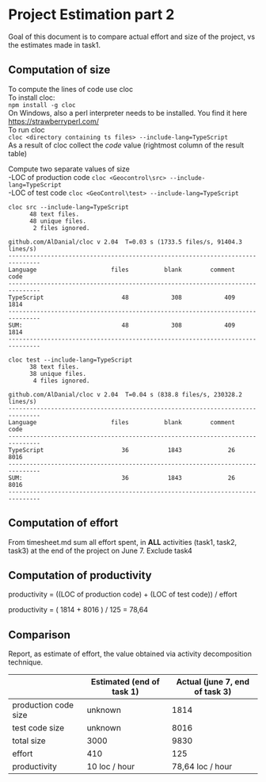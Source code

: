 # Project Estimation part 2
Goal of this document is to compare actual effort and size of the project, vs the estimates made in task1.

## Computation of size

To compute the lines of code use cloc    
To install cloc:  
      `npm install -g cloc`   
On Windows, also a perl interpreter needs to be installed. You find it here https://strawberryperl.com/  
To run cloc  
      `cloc <directory containing ts files> --include-lang=TypeScript`  
As a result of cloc collect the *code* value (rightmost column of the result table)  
        

Compute two separate values of size  
-LOC of production code     `cloc <Geocontrol\src> --include-lang=TypeScript`  
-LOC of test code      `cloc <GeoControl\test> --include-lang=TypeScript`

```
cloc src --include-lang=TypeScript
      48 text files.
      48 unique files.                              
       2 files ignored.

github.com/AlDanial/cloc v 2.04  T=0.03 s (1733.5 files/s, 91404.3 lines/s)
-------------------------------------------------------------------------------
Language                     files          blank        comment           code
-------------------------------------------------------------------------------
TypeScript                      48            308            409           1814
-------------------------------------------------------------------------------
SUM:                            48            308            409           1814
-------------------------------------------------------------------------------
```

```
cloc test --include-lang=TypeScript
      38 text files.
      38 unique files.                              
       4 files ignored.

github.com/AlDanial/cloc v 2.04  T=0.04 s (838.8 files/s, 230328.2 lines/s)
-------------------------------------------------------------------------------
Language                     files          blank        comment           code
-------------------------------------------------------------------------------
TypeScript                      36           1843             26           8016
-------------------------------------------------------------------------------
SUM:                            36           1843             26           8016
-------------------------------------------------------------------------------
```


## Computation of effort 
From timesheet.md sum all effort spent, in **ALL** activities (task1, task2, task3) at the end of the project on June 7. Exclude task4

## Computation of productivity
productivity = ((LOC of production code) + (LOC of test code)) / effort

productivity = ( 1814 + 8016 ) / 125 = 78,64


## Comparison
Report, as estimate of effort, the value obtained via activity decomposition technique.

|                      | Estimated (end of task 1) | Actual (june 7, end of task 3) | 
| -------------------- | ------------------------- | ------------------------------ |
| production code size |         unknown           |               1814             |
|    test code size    |         unknown           |               8016             |
|      total size      |           3000            |               9830             |
|        effort        |            410            |                125             |
|     productivity     |      10 loc / hour        |           78,64 loc / hour     |
